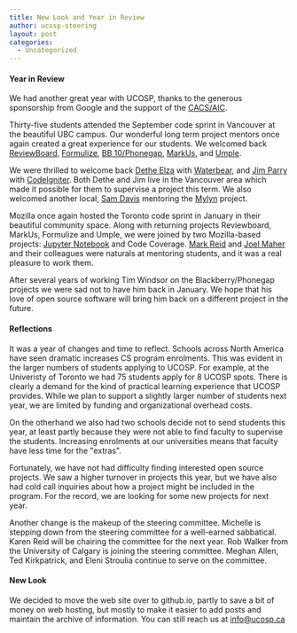 ```yaml
---
title: New Look and Year in Review
author: ucosp-steering
layout: post
categories:
  - Uncategorized
---
```

#### Year in Review

We had another great year with UCOSP, thanks to the generous sponsorship from Google and the support of the [CACS/AIC](http://cacsaic.org).

Thirty-five students attended the September code sprint in Vancouver at the beautiful UBC campus. Our wonderful long term project mentors once again created a great experience for our students.  We welcomed back [ReviewBoard](https://www.reviewboard.org), [Formulize](http://www.freeform.ca/en/formulize), [BB 10/Phonegap](https://github.com/blackberry/WebWorks-Community-APIs), [MarkUs](http://markusproject.org), and [Umple](http://cruise.eecs.uottawa.ca/umple/).

We were thrilled to welcome back [Dethe Elza](http://livingcode.org) with [Waterbear](http://waterbearlang.com), and 
[Jim Parry](https://www.linkedin.com/in/jim-parry-b7179325) with [CodeIgniter](https://www.codeigniter.com). Both Dethe and Jim live in the Vancouver area which made it possible for them to supervise a project this term.  We also welcomed another local, [Sam Davis](https://www.linkedin.com/in/sam-davis-4571a825) mentoring the [Mylyn](http://www.eclipse.org/mylyn/) project.

Mozilla once again hosted the Toronto code sprint in January in their beautiful community space.  Along with returning projects Reviewboard, MarkUs, Formulize and Umple, we were joined by two Mozilla-based projects: [Jupyter Notebook](http://jupyter.org) and Code Coverage.  [Mark Reid](http://mreid-moz.github.io) and [Joel Maher](https://mozillians.org/en-US/u/jmaher/) and their colleagues were naturals at mentoring students, and it was a real pleasure to work them.

After several years of working Tim Windsor on the Blackberry/Phonegap projects we were sad not to have him back in January.  We hope that his love of open source software will bring him back on a different project in the future.

#### Reflections

It was a year of changes and time to reflect.  Schools across North America have seen dramatic increases CS program enrolments.  This was evident in the larger numbers of students applying to UCOSP.  For example, at the Univeristy of Toronto we had 75 students apply for 8 UCOSP spots.  There is clearly a demand for the kind of practical learning experience that UCOSP provides.  While we plan to support a slightly larger number of students next year, we are limited by funding and organizational overhead costs.

On the otherhand we also had two schools decide not to send students this year, at least partly because they were not able to find faculty to supervise the students.  Increasing enrolments at our universities means that faculty have less time for the "extras".

Fortunately, we have not had difficulty finding interested open source projects.  We saw a higher turnover in projects this year, but we have also had cold call inquiries about how a project might be included in the program.  For the record, we are looking for some new projects for next year.

Another change is the makeup of the steering committee.  Michelle is stepping down from the steering committee for a well-earned sabbatical.  Karen Reid will be chairing the committee for the next year.  Rob Walker from the University of Calgary is joining the steering committee.  Meghan Allen, Ted Kirkpatrick, and  Eleni Stroulia continue to serve on the committee.

#### New Look

We decided to move the web site over to github.io, partly to save a bit of money on web hosting, but mostly to make it easier to add posts and maintain the archive of information.  You can still reach us at info@ucosp.ca